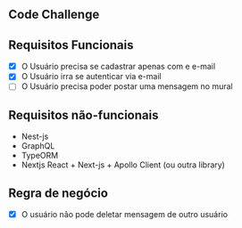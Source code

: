 Code Challenge
-----------------------
## Requisitos Funcionais
- [x] O Usuário precisa se cadastrar apenas com e e-mail
- [x]  O Usuário irra se autenticar via e-mail
- [ ]  O Usuário precisa poder postar uma mensagem no mural

## Requisitos não-funcionais
- Nest-js
- GraphQL
- TypeORM
- Nextjs React + Next-js + Apollo Client (ou outra library)

## Regra de negócio
- [X] O usuário não pode deletar mensagem de outro usuário